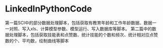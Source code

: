 # LinkedInPythonCode
第一篇SCI中的部分数据处理脚本，包括获取有教育年龄和工作年龄数据、数据一一对照、写入xls、计算模型参数、模型运行、写入数据库等脚本。
第二篇中的数据处理脚本，包括获取技能表和点赞数、统计技能的个数和频次、统计相对应点赞数的个、平均数，绘制曲线等脚本
